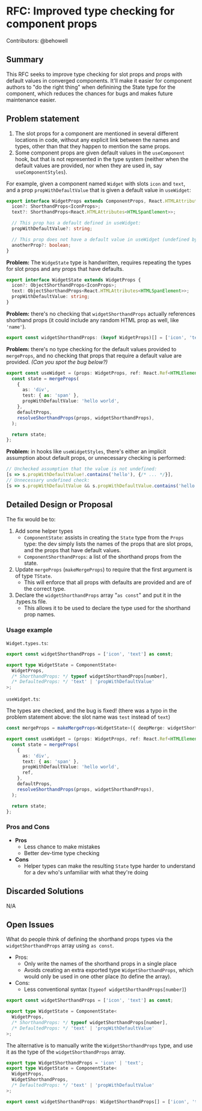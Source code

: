 # RFC: Improved type checking for component props

Contributors: @behowell

## Summary

This RFC seeks to improve type checking for slot props and props with default values in converged components. It'll make it easier for component authors to "do the right thing" when definining the State type for the component, which reduces the chances for bugs and makes future maintenance easier.

## Problem statement

1. The slot props for a component are mentioned in several different locations in code, without any explicit link between the names and types, other than that they happen to mention the same props.
2. Some component props are given default values in the `useComponent` hook, but that is not represented in the type system (neither when the default values are provided, nor when they are used in, say `useComponentStyles`).

For example, given a component named `Widget` with slots `icon` and `text`, and a prop `propWithDefaultValue` that is given a default value in `useWidget`:

```typescript
export interface WidgetProps extends ComponentProps, React.HTMLAttributes<HTMLElement> {
  icon?: ShorthandProps<IconProps>;
  text?: ShorthandProps<React.HTMLAttributes<HTMLSpanElement>>;

  // This prop has a default defined in useWidget:
  propWithDefaultValue?: string;

  // This prop does not have a default value in useWidget (undefined by default)
  anotherProp?: boolean;
}
```

**Problem:** The `WidgeState` type is handwritten, requires repeating the types for slot props and any props that have defaults.

```typescript
export interface WidgetState extends WidgetProps {
  icon?: ObjectShorthandProps<IconProps>;
  text: ObjectShorthandProps<React.HTMLAttributes<HTMLSpanElement>>;
  propWithDefaultValue: string;
}
```

**Problem:** there's no checking that `widgetShorthandProps` actually references shorthand props (it could include any random HTML prop as well, like `'name'`).

```typescript
export const widgetShorthandProps: (keyof WidgetProps)[] = ['icon', 'text'];
```

**Problem:** there's no type checking for the default values provided to `mergeProps`, and no checking that props that require a default value are provided. _(Can you spot the bug below?)_

```typescript
export const useWidget = (props: WidgetProps, ref: React.Ref<HTMLElement>, defaultProps?: WidgetProps): WidgetState => {
  const state = mergeProps(
    {
      as: 'div',
      test: { as: 'span' },
      propWithDefaultValue: 'hello world',
    },
    defaultProps,
    resolveShorthandProps(props, widgetShorthandProps),
  );

  return state;
};
```

**Problem:** in hooks like `useWidgetStyles`, there's either an implicit assumption about default props, or unnecessary checking is performed:

```typescript
// Unchecked assumption that the value is not undefined:
[s => s.propWithDefaultValue!.contains('hello'), {/* ... */}],
// Unnecessary undefined check:
[s => s.propWithDefaultValue && s.propWithDefaultValue.contains('hello'), {/* ... */}],
```

## Detailed Design or Proposal

The fix would be to:

1. Add some helper types
   - `ComponentState`: assists in creating the `State` type from the `Props` type: the dev simply lists the names of the props that are slot props, and the props that have default values.
   - `ComponentShorthandProps`: a list of the shorthand props from the state.
2. Update `mergeProps` (`makeMergeProps`) to require that the first argument is of type `TState`.
   - This will enforce that all props with defaults are provided and are of the correct type.
3. Declare the `widgetShorthandProps` array "`as const`" and put it in the .types.ts file.
   - This allows it to be used to declare the type used for the shorthand prop names.

### Usage example

`Widget.types.ts`:

```typescript
export const widgetShorthandProps = ['icon', 'text'] as const;

export type WidgetState = ComponentState<
  WidgetProps,
  /* ShorthandProps: */ typeof widgetShorthandProps[number],
  /* DefaultedProps: */ 'text' | 'propWithDefaultValue'
>;
```

`useWidget.ts`:

The types are checked, and the bug is fixed! (there was a typo in the problem statement above: the slot name was `test` instead of `text`)

```typescript
const mergeProps = makeMergeProps<WidgetState>({ deepMerge: widgetShorthandProps });

export const useWidget = (props: WidgetProps, ref: React.Ref<HTMLElement>, defaultProps?: WidgetProps): WidgetState => {
  const state = mergeProps(
    {
      as: 'div',
      text: { as: 'span' },
      propWithDefaultValue: 'hello world',
      ref,
    },
    defaultProps,
    resolveShorthandProps(props, widgetShorthandProps),
  );

  return state;
};
```

### Pros and Cons

- **Pros**
  - Less chance to make mistakes
  - Better dev-time type checking
- **Cons**
  - Helper types can make the resulting `State` type harder to understand for a dev who's unfamiliar with what they're doing

## Discarded Solutions

N/A

## Open Issues

What do people think of defining the shorthand props types via the `widgetShorthandProps` array using `as const`.

- Pros:
  - Only write the names of the shorthand props in a single place
  - Avoids creating an extra exported type `WidgetShorthandProps`, which would only be used in one other place (to define the array).
- Cons:
  - Less conventional syntax (`typeof widgetShorthandProps[number]`)

```typescript
export const widgetShorthandProps = ['icon', 'text'] as const;

export type WidgetState = ComponentState<
  WidgetProps,
  /* ShorthandProps: */ typeof widgetShorthandProps[number],
  /* DefaultedProps: */ 'text' | 'propWithDefaultValue'
>;
```

The alternative is to manually write the `WidgetShorthandProps` type, and use it as the type of the `widgetShorthandProps` array.

```typescript
export type WidgetShorthandProps = 'icon' | 'text';
export type WidgetState = ComponentState<
  WidgetProps,
  WidgetShorthandProps,
  /* DefaultedProps: */ 'text' | 'propWithDefaultValue'
>;

export const widgetShorthandProps: WidgetShorthandProps[] = ['icon', 'text'];
```

